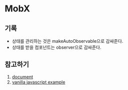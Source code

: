 # MobX

## 기록

- 상태를 관리하는 것은 makeAutoObservable으로 감싸준다.
- 상태를 받을 컴포넌트는 observer으로 감싸준다.

## 참고하기

1. [document](https://ko.mobx.js.org/README.html)
2. [vanilla javascript example](https://velog.io/@velopert/begin-mobx)
